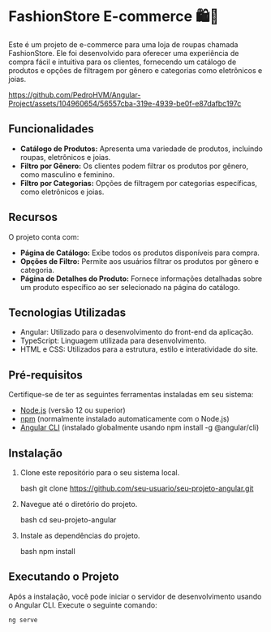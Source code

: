 # FashionStore E-commerce 🛍️👚

Este é um projeto de e-commerce para uma loja de roupas chamada FashionStore. Ele foi desenvolvido para oferecer uma experiência de compra fácil e intuitiva para os clientes, fornecendo um catálogo de produtos e opções de filtragem por gênero e categorias como eletrônicos e joias.


https://github.com/PedroHVM/Angular-Project/assets/104960654/56557cba-319e-4939-be0f-e87dafbc197c


## Funcionalidades

- **Catálogo de Produtos:** Apresenta uma variedade de produtos, incluindo roupas, eletrônicos e joias.
- **Filtro por Gênero:** Os clientes podem filtrar os produtos por gênero, como masculino e feminino.
- **Filtro por Categorias:** Opções de filtragem por categorias específicas, como eletrônicos e joias.

## Recursos

O projeto conta com:

- **Página de Catálogo:** Exibe todos os produtos disponíveis para compra.
- **Opções de Filtro:** Permite aos usuários filtrar os produtos por gênero e categoria.
- **Página de Detalhes do Produto:** Fornece informações detalhadas sobre um produto específico ao ser selecionado na página do catálogo.

## Tecnologias Utilizadas

- Angular: Utilizado para o desenvolvimento do front-end da aplicação.
- TypeScript: Linguagem utilizada para desenvolvimento.
- HTML e CSS: Utilizados para a estrutura, estilo e interatividade do site.

## Pré-requisitos

Certifique-se de ter as seguintes ferramentas instaladas em seu sistema:

- [Node.js](https://nodejs.org/) (versão 12 ou superior)
- [npm](https://www.npmjs.com/) (normalmente instalado automaticamente com o Node.js)
- [Angular CLI](https://cli.angular.io/) (instalado globalmente usando npm install -g @angular/cli)

## Instalação

1. Clone este repositório para o seu sistema local.

    bash
    git clone https://github.com/seu-usuario/seu-projeto-angular.git
    

2. Navegue até o diretório do projeto.

    bash
    cd seu-projeto-angular
    

3. Instale as dependências do projeto.

    bash
    npm install
    

## Executando o Projeto

Após a instalação, você pode iniciar o servidor de desenvolvimento usando o Angular CLI. Execute o seguinte comando:

```bash
ng serve

